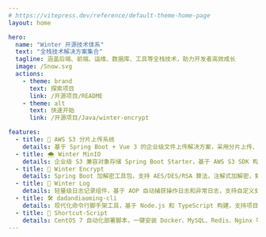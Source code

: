 ```yaml
---
# https://vitepress.dev/reference/default-theme-home-page
layout: home

hero:
  name: "Winter 开源技术体系"
  text: "全栈技术解决方案集合"
  tagline: 涵盖后端、前端、运维、数据库、工具等全栈技术，助力开发者高效成长
  image: /Snow.svg
  actions:
    - theme: brand
      text: 探索项目
      link: /开源项目/README
    - theme: alt
      text: 快速开始
      link: /开源项目/Java/winter-encrypt

features:
  - title: 🚀 AWS S3 分片上传系统
    details: 基于 Spring Boot + Vue 3 的企业级文件上传解决方案，采用分片上传、断点续传、秒传等先进技术，支持大文件高效传输
  - title: 🌨️ Winter MinIO
    details: 企业级 S3 兼容对象存储 Spring Boot Starter，基于 AWS S3 SDK 构建，完美兼容 MinIO、阿里云 OSS、腾讯云 COS 等存储服务
  - title: 🔐 Winter Encrypt
    details: Spring Boot 加解密工具包，支持 AES/DES/RSA 算法，注解式加解密，集合类型全覆盖，生产环境验证
  - title: 📝 Winter Log
    details: 轻量级日志记录组件，基于 AOP 自动捕获操作日志和异常日志，支持自定义处理和多种输出格式
  - title: 🛠️ dadandiaoming-cli
    details: 现代化命令行脚手架工具，基于 Node.js 和 TypeScript 构建，支持项目模板生成、代码规范检查和自动化部署
  - title: 🐳 Shortcut-Script
    details: CentOS 7 自动化部署脚本，一键安装 Docker、MySQL、Redis、Nginx 等常用服务，支持离线部署
---
```


